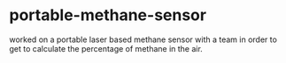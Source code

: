 # portable-methane-sensor
worked on a portable laser based methane sensor with a team in order to get to calculate the percentage of methane in the air.
